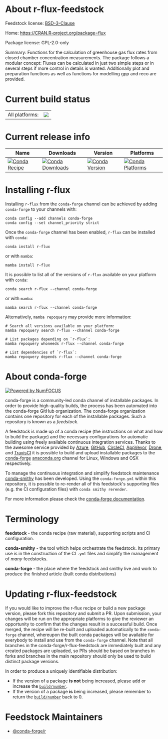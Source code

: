 About r-flux-feedstock
======================

Feedstock license: [BSD-3-Clause](https://github.com/conda-forge/r-flux-feedstock/blob/main/LICENSE.txt)

Home: https://CRAN.R-project.org/package=flux

Package license: GPL-2.0-only

Summary: Functions for the calculation of greenhouse gas flux rates  from closed chamber concentration measurements. The package follows  a modular concept: Fluxes can be calculated in just two simple steps  or in several steps if more control in details is wanted. Additionally  plot and preparation functions as well as functions for modelling gpp and reco are provided.

Current build status
====================


<table><tr><td>All platforms:</td>
    <td>
      <a href="https://dev.azure.com/conda-forge/feedstock-builds/_build/latest?definitionId=5310&branchName=main">
        <img src="https://dev.azure.com/conda-forge/feedstock-builds/_apis/build/status/r-flux-feedstock?branchName=main">
      </a>
    </td>
  </tr>
</table>

Current release info
====================

| Name | Downloads | Version | Platforms |
| --- | --- | --- | --- |
| [![Conda Recipe](https://img.shields.io/badge/recipe-r--flux-green.svg)](https://anaconda.org/conda-forge/r-flux) | [![Conda Downloads](https://img.shields.io/conda/dn/conda-forge/r-flux.svg)](https://anaconda.org/conda-forge/r-flux) | [![Conda Version](https://img.shields.io/conda/vn/conda-forge/r-flux.svg)](https://anaconda.org/conda-forge/r-flux) | [![Conda Platforms](https://img.shields.io/conda/pn/conda-forge/r-flux.svg)](https://anaconda.org/conda-forge/r-flux) |

Installing r-flux
=================

Installing `r-flux` from the `conda-forge` channel can be achieved by adding `conda-forge` to your channels with:

```
conda config --add channels conda-forge
conda config --set channel_priority strict
```

Once the `conda-forge` channel has been enabled, `r-flux` can be installed with `conda`:

```
conda install r-flux
```

or with `mamba`:

```
mamba install r-flux
```

It is possible to list all of the versions of `r-flux` available on your platform with `conda`:

```
conda search r-flux --channel conda-forge
```

or with `mamba`:

```
mamba search r-flux --channel conda-forge
```

Alternatively, `mamba repoquery` may provide more information:

```
# Search all versions available on your platform:
mamba repoquery search r-flux --channel conda-forge

# List packages depending on `r-flux`:
mamba repoquery whoneeds r-flux --channel conda-forge

# List dependencies of `r-flux`:
mamba repoquery depends r-flux --channel conda-forge
```


About conda-forge
=================

[![Powered by
NumFOCUS](https://img.shields.io/badge/powered%20by-NumFOCUS-orange.svg?style=flat&colorA=E1523D&colorB=007D8A)](https://numfocus.org)

conda-forge is a community-led conda channel of installable packages.
In order to provide high-quality builds, the process has been automated into the
conda-forge GitHub organization. The conda-forge organization contains one repository
for each of the installable packages. Such a repository is known as a *feedstock*.

A feedstock is made up of a conda recipe (the instructions on what and how to build
the package) and the necessary configurations for automatic building using freely
available continuous integration services. Thanks to the awesome service provided by
[Azure](https://azure.microsoft.com/en-us/services/devops/), [GitHub](https://github.com/),
[CircleCI](https://circleci.com/), [AppVeyor](https://www.appveyor.com/),
[Drone](https://cloud.drone.io/welcome), and [TravisCI](https://travis-ci.com/)
it is possible to build and upload installable packages to the
[conda-forge](https://anaconda.org/conda-forge) [anaconda.org](https://anaconda.org/)
channel for Linux, Windows and OSX respectively.

To manage the continuous integration and simplify feedstock maintenance
[conda-smithy](https://github.com/conda-forge/conda-smithy) has been developed.
Using the ``conda-forge.yml`` within this repository, it is possible to re-render all of
this feedstock's supporting files (e.g. the CI configuration files) with ``conda smithy rerender``.

For more information please check the [conda-forge documentation](https://conda-forge.org/docs/).

Terminology
===========

**feedstock** - the conda recipe (raw material), supporting scripts and CI configuration.

**conda-smithy** - the tool which helps orchestrate the feedstock.
                   Its primary use is in the construction of the CI ``.yml`` files
                   and simplify the management of *many* feedstocks.

**conda-forge** - the place where the feedstock and smithy live and work to
                  produce the finished article (built conda distributions)


Updating r-flux-feedstock
=========================

If you would like to improve the r-flux recipe or build a new
package version, please fork this repository and submit a PR. Upon submission,
your changes will be run on the appropriate platforms to give the reviewer an
opportunity to confirm that the changes result in a successful build. Once
merged, the recipe will be re-built and uploaded automatically to the
`conda-forge` channel, whereupon the built conda packages will be available for
everybody to install and use from the `conda-forge` channel.
Note that all branches in the conda-forge/r-flux-feedstock are
immediately built and any created packages are uploaded, so PRs should be based
on branches in forks and branches in the main repository should only be used to
build distinct package versions.

In order to produce a uniquely identifiable distribution:
 * If the version of a package **is not** being increased, please add or increase
   the [``build/number``](https://docs.conda.io/projects/conda-build/en/latest/resources/define-metadata.html#build-number-and-string).
 * If the version of a package **is** being increased, please remember to return
   the [``build/number``](https://docs.conda.io/projects/conda-build/en/latest/resources/define-metadata.html#build-number-and-string)
   back to 0.

Feedstock Maintainers
=====================

* [@conda-forge/r](https://github.com/conda-forge/r/)

